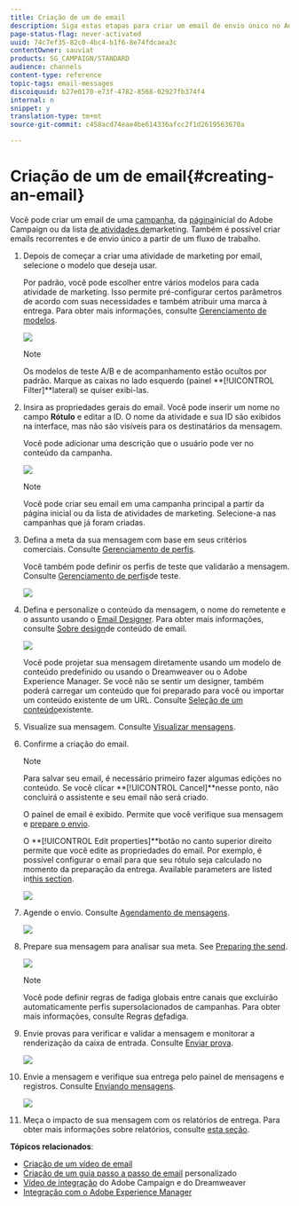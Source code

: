 ```yaml
---
title: Criação de um de email
description: Siga estas etapas para criar um email de envio único no Adobe Campaign.
page-status-flag: never-activated
uuid: 74c7ef35-82c0-4bc4-b1f6-8e74fdcaea3c
contentOwner: sauviat
products: SG_CAMPAIGN/STANDARD
audience: channels
content-type: reference
topic-tags: email-messages
discoiquuid: b27e0170-e73f-4782-8568-02927fb374f4
internal: n
snippet: y
translation-type: tm+mt
source-git-commit: c458acd74eae4be614336afcc2f1d2619563670a

---
```



# Criação de um de email{#creating-an-email}

Você pode criar um email de uma [campanha](../../start/using/marketing-activities.md#creating-a-marketing-activity), da [página](../../start/using/interface-description.md#home-page)inicial do Adobe Campaign ou da lista [de atividades de](../../start/using/marketing-activities.md#about-marketing-activities)marketing. Também é possível criar emails recorrentes e de envio único a partir de um fluxo de trabalho.

1. Depois de começar a criar uma atividade de marketing por email, selecione o modelo que deseja usar.

   Por padrão, você pode escolher entre vários modelos para cada atividade de marketing. Isso permite pré-configurar certos parâmetros de acordo com suas necessidades e também atribuir uma marca à entrega. Para obter mais informações, consulte [Gerenciamento de modelos](../../start/using/marketing-activity-templates.md).

   ![](assets/email_creation_1.png)

   >[!NOTE]
   >
   >Os modelos de teste A/B e de acompanhamento estão ocultos por padrão. Marque as caixas no lado esquerdo (painel **[!UICONTROL Filter]**lateral) se quiser exibi-las.

1. Insira as propriedades gerais do email. Você pode inserir um nome no campo **Rótulo** e editar a ID. O nome da atividade e sua ID são exibidos na interface, mas não são visíveis para os destinatários da mensagem.

   Você pode adicionar uma descrição que o usuário pode ver no conteúdo da campanha.

   ![](assets/email_creation_2.png)

   >[!NOTE]
   >
   >Você pode criar seu email em uma campanha principal a partir da página inicial ou da lista de atividades de marketing. Selecione-a nas campanhas que já foram criadas.

1. Defina a meta da sua mensagem com base em seus critérios comerciais. Consulte [Gerenciamento de perfis](../../audiences/using/about-profiles.md).

   Você também pode definir os perfis de teste que validarão a mensagem. Consulte [Gerenciamento de perfis](../../sending/using/managing-test-profiles-and-sending-proofs.md#managing-test-profiles)de teste.

   ![](assets/email_creation_3.png)

1. Defina e personalize o conteúdo da mensagem, o nome do remetente e o assunto usando o [Email Designer](../../designing/using/designing-content-in-adobe-campaign.md). Para obter mais informações, consulte [Sobre design](../../designing/using/designing-content-in-adobe-campaign.md)de conteúdo de email.

   ![](assets/email_creation_4.png)

   Você pode projetar sua mensagem diretamente usando um modelo de conteúdo predefinido ou usando o Dreamweaver ou o Adobe Experience Manager. Se você não se sentir um designer, também poderá carregar um conteúdo que foi preparado para você ou importar um conteúdo existente de um URL. Consulte [Seleção de um conteúdo](../../designing/using/using-existing-content.md)existente.

1. Visualize sua mensagem. Consulte [Visualizar mensagens](../../sending/using/previewing-messages.md).
1. Confirme a criação do email.

   >[!NOTE]
   >
   >Para salvar seu email, é necessário primeiro fazer algumas edições no conteúdo. Se você clicar **[!UICONTROL Cancel]**nesse ponto, não concluirá o assistente e seu email não será criado.

   O painel de email é exibido. Permite que você verifique sua mensagem e [prepare o envio](../../sending/using/preparing-the-send.md).

   O **[!UICONTROL Edit properties]**botão no canto superior direito permite que você edite as propriedades do email. Por exemplo, é possível configurar o email para que seu rótulo seja calculado no momento da preparação da entrega.  Available parameters are listed in[this section](../../administration/using/configuring-email-channel.md#list-of-email-properties).

   ![](assets/delivery_dashboard_2.png)

1. Agende o envio. Consulte [Agendamento de mensagens](../../sending/using/about-scheduling-messages.md).

   ![](assets/delivery_planning.png)

1. Prepare sua mensagem para analisar sua meta. See [Preparing the send](../../sending/using/confirming-the-send.md).

   ![](assets/preparing_delivery_2.png)

   >[!NOTE]
   >
   >Você pode definir regras de fadiga globais entre canais que excluirão automaticamente perfis supersolacionados de campanhas. Para obter mais informações, consulte Regras [de](../../administration/using/fatigue-rules.md)fadiga.

1. Envie provas para verificar e validar a mensagem e monitorar a renderização da caixa de entrada. Consulte [Enviar prova](../../sending/using/managing-test-profiles-and-sending-proofs.md#sending-proofs).

   ![](assets/bat_select.png)

1. Envie a mensagem e verifique sua entrega pelo painel de mensagens e registros. Consulte [Enviando mensagens](../../sending/using/confirming-the-send.md).

   ![](assets/confirm_delivery.png)

1. Meça o impacto de sua mensagem com os relatórios de entrega. Para obter mais informações sobre relatórios, consulte [esta seção](../../reporting/using/about-dynamic-reports.md).

**Tópicos relacionados**:

* [Criação de um vídeo de email](https://helpx.adobe.com/campaign/kt/acs/using/acs-create-email-from-homepage-feature-video-use.html)
* [Criação de um guia passo a passo de email](https://docs.campaign.adobe.com/doc/standard/getting_started/en/ACS_GettingStartedEmail.html) personalizado
* [Vídeo de integração](https://helpx.adobe.com/campaign/kt/acs/using/acs-dreamweaver-integration-feature-video-use.html) do Adobe Campaign e do Dreamweaver
* [Integração com o Adobe Experience Manager](../../integrating/using/integrating-with-experience-manager.md)

